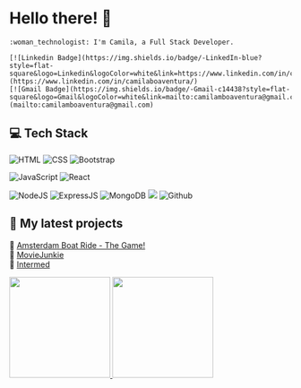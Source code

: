 # Hello there! 👋

    :woman_technologist: I'm Camila, a Full Stack Developer.
    
    [![Linkedin Badge](https://img.shields.io/badge/-LinkedIn-blue?style=flat-square&logo=Linkedin&logoColor=white&link=https://www.linkedin.com/in/camilaboaventura/)](https://www.linkedin.com/in/camilaboaventura/)
    [![Gmail Badge](https://img.shields.io/badge/-Gmail-c14438?style=flat-square&logo=Gmail&logoColor=white&link=mailto:camilamboaventura@gmail.com)](mailto:camilamboaventura@gmail.com)
    
    
## :computer: Tech Stack

![HTML](https://img.shields.io/badge/HTML5-E34F26?style=for-the-badge&logo=html5&logoColor=white) ![CSS](https://img.shields.io/badge/CSS-239120?&style=for-the-badge&logo=css3&logoColor=white) <img alt="Bootstrap" src="https://img.shields.io/badge/bootstrap-%23563D7C.svg?&style=for-the-badge&logo=bootstrap&logoColor=white"/> 

![JavaScript](https://img.shields.io/badge/JavaScript-F7DF1E?style=for-the-badge&logo=javascript&logoColor=black) <img alt="React" src="https://img.shields.io/badge/react-%2320232a.svg?&style=for-the-badge&logo=react&logoColor=%2361DAFB"/> 

![NodeJS](https://img.shields.io/badge/Node.js-43853D?style=for-the-badge&logo=node.js&logoColor=white) ![ExpressJS](https://img.shields.io/badge/Express.js-404D59?style=for-the-badge) ![MongoDB](https://img.shields.io/badge/MongoDB-4EA94B?style=for-the-badge&logo=mongodb&logoColor=white)
![](https://img.shields.io/badge/git%20-%23F05033.svg?&style=for-the-badge&logo=git&logoColor=white) ![Github](https://img.shields.io/badge/github%20-%23121011.svg?&style=for-the-badge&logo=github&logoColor=white)


## :open_file_folder: My latest projects

:speedboat:     [Amsterdam Boat Ride - The Game!](https://github.com/camilamboaventura/game-project) 
<br />
:movie_camera:  [MovieJunkie](https://github.com/camilamboaventura/MovieJunkie)
<br />
:syringe:    [Intermed](https://github.com/ialmeidapb/intermed-client-MERN)  


<p align="left">
<a href="https://github.com/camilamboaventura">
  <img height="180em" src="https://github-readme-stats.vercel.app/api/?username=camilamboaventura&count_private=true&show_icons=true"/>
  <img height="180em" src="https://github-readme-stats.vercel.app/api/top-langs/?username=camilamboaventura&layout=compact&langs_count=8"/>
</a>
</p>
